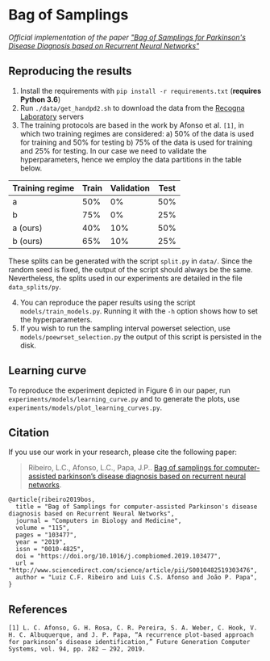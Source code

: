# Bag of Samplings
_Official implementation of the paper ["Bag of Samplings for Parkinson's Disease Diagnosis based on Recurrent Neural Networks"](https://www.sciencedirect.com/science/article/pii/S0010482519303476)_


## Reproducing the results

1. Install the requirements with `pip install -r requirements.txt` (**requires Python 3.6**)
2. Run `./data/get_handpd2.sh` to download the data from the [Recogna Laboratory](www.recogna.tech) servers
3. The training protocols are based in the work by Afonso et al. `[1]`, in which two training regimes are considered: a) 50% of the data is used for training and 50% for testing b) 75% of the data is used for training and 25% for testing. In our case we need to validate the hyperparameters, hence we employ the data partitions in the table below. 

| Training regime | Train | Validation | Test |
| --------------- | ----- | ---------- | ---- |
| a               | 50%   | 0%         | 50%  |
| b               | 75%   | 0%         | 25%  |
| a (ours)        | 40%   | 10%        | 50%  |
| b (ours)        | 65%   | 10%        | 25%  |

These splits can be generated with the script `split.py` in `data/`. Since the random seed is fixed, the output of the script should always be the same. Nevertheless, the splits used in our experiments are detailed in the file `data_splits/py`.

4. You can reproduce the paper results using the script `models/train_models.py`. Running it with the `-h` option shows how to set the hyperparameters.
5. If you wish to run the sampling interval powerset selection, use `models/poewrset_selection.py` the output of this script is persisted in the disk.

## Learning curve

To reproduce the experiment depicted in Figure 6 in our paper, run `experiments/models/learning_curve.py` and to generate the plots, use `experiments/models/plot_learning_curves.py`.

## Citation

If you use our work in your research, please cite the following paper:

> Ribeiro, L.C., Afonso, L.C., Papa, J.P.. [Bag of samplings for computer-assisted parkinson’s disease diagnosis based on recurrent neural networks](https://www.sciencedirect.com/science/article/pii/S0010482519303476).

```
@article{ribeiro2019bos,
  title = "Bag of Samplings for computer-assisted Parkinson's disease diagnosis based on Recurrent Neural Networks",
  journal = "Computers in Biology and Medicine",
  volume = "115",
  pages = "103477",
  year = "2019",
  issn = "0010-4825",
  doi = "https://doi.org/10.1016/j.compbiomed.2019.103477",
  url = "http://www.sciencedirect.com/science/article/pii/S0010482519303476",
  author = "Luiz C.F. Ribeiro and Luis C.S. Afonso and João P. Papa",
}
```


## References

```
[1] L. C. Afonso, G. H. Rosa, C. R. Pereira, S. A. Weber, C. Hook, V. H. C. Albuquerque, and J. P. Papa, “A recurrence plot-based approach for parkinson’s disease identification,” Future Generation Computer Systems, vol. 94, pp. 282 – 292, 2019.
```
